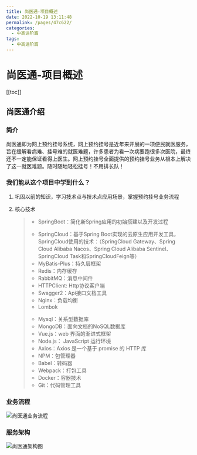 ```yaml
---
title: 尚医通-项目概述
date: 2022-10-19 13:11:48
permalink: /pages/47c622/
categories:
  - 中高进阶篇
tags:
  - 中高进阶篇
---
```

# 尚医通-项目概述

[[toc]]

## 尚医通介绍

### 简介

尚医通即为网上预约挂号系统，网上预约挂号是近年来开展的一项便民就医服务，旨在缓解看病难、挂号难的就医难题，许多患者为看一次病要跑很多次医院，最终还不一定能保证看得上医生。网上预约挂号全面提供的预约挂号业务从根本上解决了这一就医难题。随时随地轻松挂号！不用排长队！

### 我们能从这个项目中学到什么？

1. 巩固以前的知识，学习技术点与技术点应用场景，掌握预约挂号业务流程

2. 核心技术

   > + SpringBoot：简化新Spring应用的初始搭建以及开发过程
   >
   > - SpringCloud：基于Spring Boot实现的云原生应用开发工具，SpringCloud使用的技术：（SpringCloud Gateway、Spring Cloud Alibaba Nacos、Spring Cloud Alibaba Sentinel、SpringCloud Task和SpringCloudFeign等）
   > - MyBatis-Plus：持久层框架
   > - Redis：内存缓存
   > - RabbitMQ：消息中间件
   > - HTTPClient: Http协议客户端
   > - Swagger2：Api接口文档工具
   > - Nginx：负载均衡
   > - Lombok
   >
   > + Mysql：关系型数据库
   > + MongoDB：面向文档的NoSQL数据库
   > + Vue.js：web 界面的渐进式框架
   > + Node.js： JavaScript 运行环境
   > + Axios：Axios 是一个基于 promise 的 HTTP 库
   > + NPM：包管理器
   > + Babel：转码器
   > + Webpack：打包工具
   > + Docker：容器技术
   > + Git：代码管理工具

### 业务流程

![尚医通业务流程](https://cdn.jsdelivr.net/gh/xustudyxu/image-hosting1@master/20221019/尚医通业务流程.2t4fe4nk0j00.webp)

### 服务架构

![尚医通架构图](https://cdn.jsdelivr.net/gh/xustudyxu/image-hosting1@master/20221019/尚医通架构图.5fgnbt65jog0.webp)